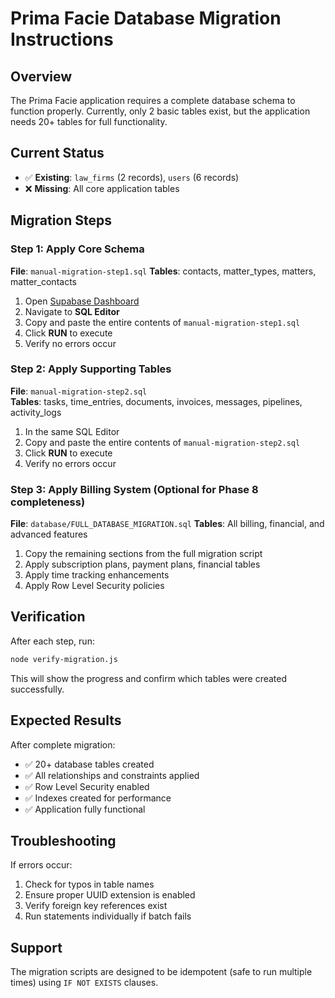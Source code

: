 # Prima Facie Database Migration Instructions

## Overview
The Prima Facie application requires a complete database schema to function properly. Currently, only 2 basic tables exist, but the application needs 20+ tables for full functionality.

## Current Status
- ✅ **Existing**: `law_firms` (2 records), `users` (6 records)
- ❌ **Missing**: All core application tables

## Migration Steps

### Step 1: Apply Core Schema
**File**: `manual-migration-step1.sql`
**Tables**: contacts, matter_types, matters, matter_contacts

1. Open [Supabase Dashboard](https://supabase.com/dashboard/project/znupmkjfkrzddokfneaz)
2. Navigate to **SQL Editor**
3. Copy and paste the entire contents of `manual-migration-step1.sql`
4. Click **RUN** to execute
5. Verify no errors occur

### Step 2: Apply Supporting Tables
**File**: `manual-migration-step2.sql`  
**Tables**: tasks, time_entries, documents, invoices, messages, pipelines, activity_logs

1. In the same SQL Editor
2. Copy and paste the entire contents of `manual-migration-step2.sql`
3. Click **RUN** to execute
4. Verify no errors occur

### Step 3: Apply Billing System (Optional for Phase 8 completeness)
**File**: `database/FULL_DATABASE_MIGRATION.sql`
**Tables**: All billing, financial, and advanced features

1. Copy the remaining sections from the full migration script
2. Apply subscription plans, payment plans, financial tables
3. Apply time tracking enhancements
4. Apply Row Level Security policies

## Verification

After each step, run:
```bash
node verify-migration.js
```

This will show the progress and confirm which tables were created successfully.

## Expected Results

After complete migration:
- ✅ 20+ database tables created
- ✅ All relationships and constraints applied  
- ✅ Row Level Security enabled
- ✅ Indexes created for performance
- ✅ Application fully functional

## Troubleshooting

If errors occur:
1. Check for typos in table names
2. Ensure proper UUID extension is enabled
3. Verify foreign key references exist
4. Run statements individually if batch fails

## Support

The migration scripts are designed to be idempotent (safe to run multiple times) using `IF NOT EXISTS` clauses.